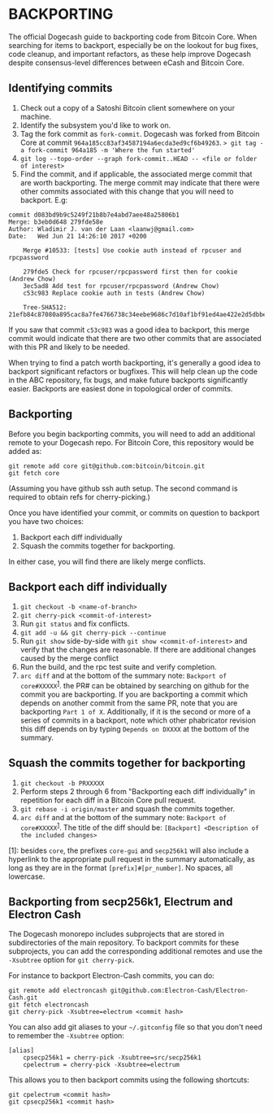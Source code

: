 BACKPORTING
===========

The official Dogecash guide to backporting code from Bitcoin Core. When searching
for items to backport, especially be on the lookout for bug fixes, code cleanup, and
important refactors, as these help improve Dogecash despite consensus-level differences
between eCash and Bitcoin Core.

Identifying commits
-------------------

1. Check out a copy of a Satoshi Bitcoin client somewhere on your machine.
2. Identify the subsystem you'd like to work on.
3. Tag the fork commit as `fork-commit`. Dogecash was forked from Bitcoin Core
   at commit `964a185cc83af34587194a6ecda3ed9cf6b49263`.
   `> git tag -a fork-commit 964a185 -m 'Where the fun started'`
4. `git log --topo-order --graph fork-commit..HEAD -- <file or folder of interest>`
5. Find the commit, and if applicable, the associated merge commit that
   are worth backporting.	The merge commit may indicate that there were other
   commits associated with this change that you will need to backport. E.g:

```
commit d083bd9b9c5249f21b8b7e4abd7aee48a25806b1
Merge: b3eb0d648 279fde58e
Author: Wladimir J. van der Laan <laanwj@gmail.com>
Date:   Wed Jun 21 14:26:10 2017 +0200

    Merge #10533: [tests] Use cookie auth instead of rpcuser and rpcpassword

    279fde5 Check for rpcuser/rpcpassword first then for cookie (Andrew Chow)
    3ec5ad8 Add test for rpcuser/rpcpassword (Andrew Chow)
    c53c983 Replace cookie auth in tests (Andrew Chow)

    Tree-SHA512: 21efb84c87080a895cac8a7fe4766738c34eebe9686c7d10af1bf91ed4ae422e2d5dbbebffd00d34744eb6bb2d0195ea3aca86deebf085bbdeeb1d8b474241ed
```

If you saw that commit `c53c983` was a good idea to backport, this merge
commit would indicate that there are two other commits that are associated
with this PR and likely to be needed.

When trying to find a patch worth backporting, it's generally a good idea to
backport significant refactors or bugfixes.  This will help clean up the code
in the ABC repository, fix bugs, and make future backports significantly
easier.  Backports are easiest done in topological order of commits.

Backporting
-----------

Before you begin backporting commits, you will need to add an additional remote to your Dogecash repo.
For Bitcoin Core, this repository would be added as:

```
git remote add core git@github.com:bitcoin/bitcoin.git
git fetch core
```

(Assuming you have github ssh auth setup.  The second command is required to obtain refs for cherry-picking.)

Once you have identified your commit, or commits on question to backport you have two choices:

1. Backport each diff individually
2. Squash the commits together for backporting.

In either case, you will find there are likely merge conflicts.

Backport each diff individually
-------------------------------

1. `git checkout -b <name-of-branch>`
2. `git cherry-pick <commit-of-interest>`
3. Run `git status` and fix conflicts.
4. `git add -u && git cherry-pick --continue`
5. Run `git show` side-by-side with `git show <commit-of-interest>` and verify that the changes are reasonable.
	If there are additional changes caused by the merge conflict
6. Run the build, and the rpc test suite and verify completion.
7. `arc diff` and at the bottom of the summary note: `Backport of core#XXXXX`<sup>[1](#fn1)</sup>.
   the PR# can be obtained by searching on github for the commit you are backporting.
   If you are backporting a commit which depends on another commit from the same PR,
   note that you are backporting `Part 1 of X`.  Additionally, if it is the second or
   more of a series of commits in a backport, note which other phabricator revision this
   diff depends on by typing `Depends on DXXXX` at the bottom of the summary.

Squash the commits together for backporting
-------------------------------------------

1. `git checkout -b PRXXXXX`
2. Perform steps 2 through 6 from "Backporting each diff individually" in repetition for each diff
   in a Bitcoin Core pull request.
3. `git rebase -i origin/master` and squash the commits together.
4. `arc diff` and at the bottom of the summary note: `Backport of core#XXXXX`<sup>[1](#fn1)</sup>.
   The title of the diff should be: `[Backport] <Description of the included changes>`

<a name="fn1">[1]</a>: besides `core`, the prefixes `core-gui` and `secp256k1` will also include a
 hyperlink to the appropriate pull request in the summary automatically, as long as they are in the
 format `[prefix]#[pr_number]`. No spaces, all lowercase.

Backporting from secp256k1, Electrum and Electron Cash
------------------------------------------------------

The Dogecash monorepo includes subprojects that are stored in subdirectories of the main repository.
To backport commits for these subprojects, you can add the corresponding additional remotes and use the
`-Xsubtree` option for `git cherry-pick`.

For instance to backport Electron-Cash commits, you can do:
```
git remote add electroncash git@github.com:Electron-Cash/Electron-Cash.git
git fetch electroncash
git cherry-pick -Xsubtree=electrum <commit hash>
```

You can also add git aliases to your `~/.gitconfig` file so that you don't need to remember the
`-Xsubtree` option:
```
[alias]
    cpsecp256k1 = cherry-pick -Xsubtree=src/secp256k1
    cpelectrum = cherry-pick -Xsubtree=electrum
```

This allows you to then backport commits using the following shortcuts:
```
git cpelectrum <commit hash>
git cpsecp256k1 <commit hash>
```
